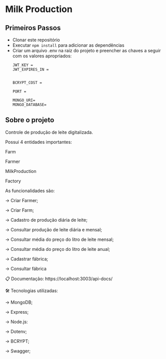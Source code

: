 # Milk Production

## Primeiros Passos

- Clonar este repositório
- Executar `npm install` para adicionar as dependências
- Criar um arquivo .env na raiz do projeto e preencher as chaves a seguir com os valores apropriados:
  ```
  JWT_KEY =
  JWT_EXPIRES_IN =
  

  BCRYPT_COST = 

  PORT = 

  MONGO_URI=
  MONGO_DATABASE=
  ```


## Sobre o projeto

Controle de produção de leite digitalizada.

Possui 4 entidades importantes:

Farm

Farmer

MilkProduction

Factory

As funcionalidades são:

→ Criar Farmer;

→ Criar Farm;

→ Cadastro de produção diária de leite;

→ Consultar produção de leite diária e mensal;

→ Consultar média do preço do litro de leite mensal;

→ Consultar média do preço do litro de leite anual;

→ Cadastrar fábrica;

→ Consultar fábrica

📋 Documentação:
https://localhost:3003/api-docs/

🛠️ Tecnologias utilizadas:

→ MongoDB;

→ Express;

→ Node.js:

→ Dotenv;

→ BCRYPT;

→ Swagger;
```
